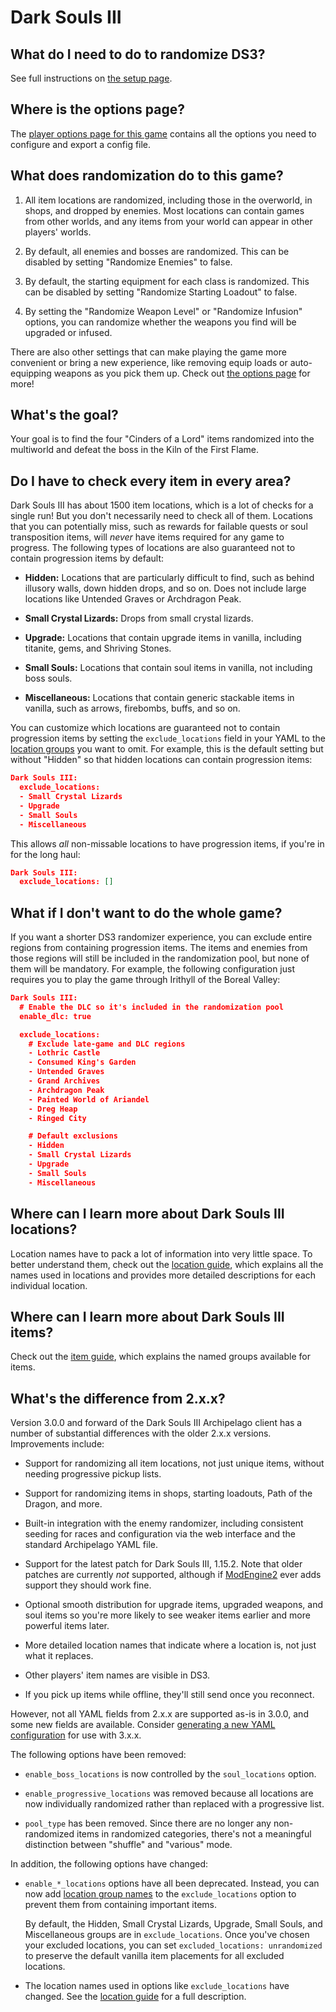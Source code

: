 # Dark Souls III

## What do I need to do to randomize DS3?

See full instructions on [the setup page].

[the setup page]: /tutorial/Dark%20Souls%20III/setup/en

## Where is the options page?

The [player options page for this game][options] contains all the options you
need to configure and export a config file.

[options]: ../player-options

## What does randomization do to this game?

1. All item locations are randomized, including those in the overworld, in
   shops, and dropped by enemies. Most locations can contain games from other
   worlds, and any items from your world can appear in other players' worlds.

2. By default, all enemies and bosses are randomized. This can be disabled by
   setting "Randomize Enemies" to false.

3. By default, the starting equipment for each class is randomized. This can be
   disabled by setting "Randomize Starting Loadout" to false.

4. By setting the "Randomize Weapon Level" or "Randomize Infusion" options, you
   can randomize whether the weapons you find will be upgraded or infused.

There are also other settings that can make playing the game more convenient or
bring a new experience, like removing equip loads or auto-equipping weapons as
you pick them up. Check out [the options page][options] for more!

## What's the goal?

Your goal is to find the four "Cinders of a Lord" items randomized into the
multiworld and defeat the boss in the Kiln of the First Flame.

## Do I have to check every item in every area?

Dark Souls III has about 1500 item locations, which is a lot of checks for a
single run! But you don't necessarily need to check all of them. Locations that
you can potentially miss, such as rewards for failable quests or soul
transposition items, will _never_ have items required for any game to progress.
The following types of locations are also guaranteed not to contain progression
items by default:

* **Hidden:** Locations that are particularly difficult to find, such as behind
  illusory walls, down hidden drops, and so on. Does not include large locations
  like Untended Graves or Archdragon Peak.

* **Small Crystal Lizards:** Drops from small crystal lizards.

* **Upgrade:** Locations that contain upgrade items in vanilla, including
  titanite, gems, and Shriving Stones.

* **Small Souls:** Locations that contain soul items in vanilla, not including
  boss souls.

* **Miscellaneous:** Locations that contain generic stackable items in vanilla,
  such as arrows, firebombs, buffs, and so on.

You can customize which locations are guaranteed not to contain progression
items by setting the `exclude_locations` field in your YAML to the [location
groups] you want to omit. For example, this is the default setting but without
"Hidden" so that hidden locations can contain progression items:

[location groups]: /tutorial/Dark%20Souls%20III/locations/en#location-groups

```json
Dark Souls III:
  exclude_locations:
  - Small Crystal Lizards
  - Upgrade
  - Small Souls
  - Miscellaneous
```

This allows _all_ non-missable locations to have progression items, if you're in
for the long haul:

```json
Dark Souls III:
  exclude_locations: []
```

## What if I don't want to do the whole game?

If you want a shorter DS3 randomizer experience, you can exclude entire regions
from containing progression items. The items and enemies from those regions will
still be included in the randomization pool, but none of them will be mandatory.
For example, the following configuration just requires you to play the game
through Irithyll of the Boreal Valley:

```json
Dark Souls III:
  # Enable the DLC so it's included in the randomization pool
  enable_dlc: true

  exclude_locations:
    # Exclude late-game and DLC regions
    - Lothric Castle
    - Consumed King's Garden
    - Untended Graves
    - Grand Archives
    - Archdragon Peak
    - Painted World of Ariandel
    - Dreg Heap
    - Ringed City

    # Default exclusions
    - Hidden
    - Small Crystal Lizards
    - Upgrade
    - Small Souls
    - Miscellaneous
```

## Where can I learn more about Dark Souls III locations?

Location names have to pack a lot of information into very little space. To
better understand them, check out the [location guide], which explains all the
names used in locations and provides more detailed descriptions for each
individual location.

[location guide]: /tutorial/Dark%20Souls%20III/locations/en

## Where can I learn more about Dark Souls III items?

Check out the [item guide], which explains the named groups available for items.

[item guide]: /tutorial/Dark%20Souls%20III/items/en

## What's the difference from 2.x.x?

Version 3.0.0 and forward of the Dark Souls III Archipelago client has a number
of substantial differences with the older 2.x.x versions. Improvements include:

* Support for randomizing all item locations, not just unique items, without
  needing progressive pickup lists.

* Support for randomizing items in shops, starting loadouts, Path of the Dragon,
  and more.

* Built-in integration with the enemy randomizer, including consistent seeding
  for races and configuration via the web interface and the standard Archipelago
  YAML file.

* Support for the latest patch for Dark Souls III, 1.15.2. Note that older
  patches are currently *not* supported, although if [ModEngine2] ever adds
  support they should work fine.

  [ModEngine2]: https://github.com/soulsmods/ModEngine2

* Optional smooth distribution for upgrade items, upgraded weapons, and soul
  items so you're more likely to see weaker items earlier and more powerful
  items later.

* More detailed location names that indicate where a location is, not just what
  it replaces.

* Other players' item names are visible in DS3.

* If you pick up items while offline, they'll still send once you reconnect.
 
However, not all YAML fields from 2.x.x are supported as-is in 3.0.0, and some
new fields are available. Consider [generating a new YAML configuration] for use
with 3.x.x.

[generating a new YAML configuration]: /games/Dark%20Souls%20III/player-options

The following options have been removed:

* `enable_boss_locations` is now controlled by the `soul_locations` option.

* `enable_progressive_locations` was removed because all locations are now
  individually randomized rather than replaced with a progressive list.

* `pool_type` has been removed. Since there are no longer any non-randomized
  items in randomized categories, there's not a meaningful distinction between
  "shuffle" and "various" mode.

In addition, the following options have changed:

* `enable_*_locations` options have all been deprecated. Instead, you can now
  add [location group names] to the `exclude_locations` option to prevent them
  from containing important items.

  [location group names]: /tutorial/Dark%20Souls%20III/locations/en#location-groups

  By default, the Hidden, Small Crystal Lizards, Upgrade, Small Souls, and
  Miscellaneous groups are in `exclude_locations`. Once you've chosen your
  excluded locations, you can set `excluded_locations: unrandomized` to preserve
  the default vanilla item placements for all excluded locations.

* The location names used in options like `exclude_locations` have changed. See
  the [location guide] for a full description.

